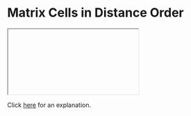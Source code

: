 # Matrix Cells in Distance Order 

<iframe></iframe>

Click [here](Explanation.md) for an explanation.


